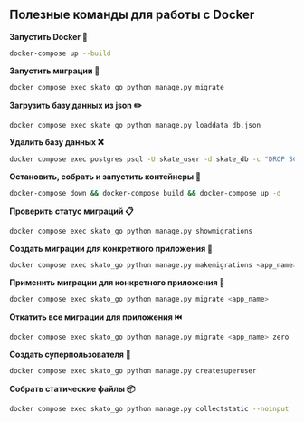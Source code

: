 ## Полезные команды для работы с Docker

**Запустить Docker 🐳**
```bash
docker-compose up --build
```

**Запустить миграции 🤿**
```bash
docker compose exec skato_go python manage.py migrate
```

**Загрузить базу данных из json ✏️**
```bash
docker compose exec skate_go python manage.py loaddata db.json
```

**Удалить базу данных ❌**
```bash
docker compose exec postgres psql -U skate_user -d skate_db -c "DROP SCHEMA public CASCADE; CREATE SCHEMA public;"
```

**Остановить, собрать и запустить контейнеры 🔄**
```bash
docker-compose down && docker-compose build && docker-compose up -d
```

**Проверить статус миграций 📋**
```bash
docker compose exec skato_go python manage.py showmigrations
```

**Создать миграции для конкретного приложения 📝**
```bash
docker compose exec skato_go python manage.py makemigrations <app_name>
```

**Применить миграции для конкретного приложения 🎯**
```bash
docker compose exec skato_go python manage.py migrate <app_name>
```

**Откатить все миграции для приложения ⏮️**
```bash
docker compose exec skato_go python manage.py migrate <app_name> zero
```

**Создать суперпользователя 👑**
```bash
docker compose exec skato_go python manage.py createsuperuser
```

**Собрать статические файлы 📦**
```bash
docker compose exec skato_go python manage.py collectstatic --noinput
```